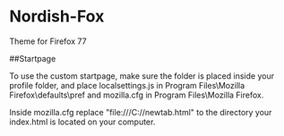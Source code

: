 # Nordish-Fox
Theme for Firefox 77

##Startpage

To use the custom startpage, make sure the folder is placed inside your profile folder, and place localsettings.js in Program Files\Mozilla Firefox\defaults\pref and mozilla.cfg in Program Files\Mozilla Firefox\.

Inside mozilla.cfg replace "file:///C:/<path removed>/newtab.html" to the directory your index.html is located on your computer.
